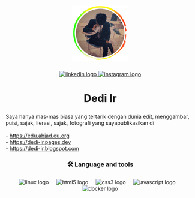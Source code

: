 <div align="center">
  <img height="150" src="images/Dedi-Ir.webp"  />
</div>

###

<div align="center">
  <a href="https://www.linkedin.com/in/dedi-ir/" target="_blank">
    <img src="https://img.shields.io/static/v1?message=LinkedIn&logo=linkedin&label=&color=0077B5&logoColor=white&labelColor=&style=for-the-badge" height="25" alt="linkedin logo"  />
  </a>
  <a href="https://www.instagram.com/ded.dedii/#" target="_blank">
    <img src="https://img.shields.io/static/v1?message=Instagram&logo=instagram&label=&color=0077B5&logoColor=white&labelColor=&style=for-the-badge" height="25" alt="instagram logo"  />
  </a>
</div>

###

<h1 align="center">Dedi Ir</h1>

###

<p align="left">Saya hanya mas-mas biasa yang tertarik dengan dunia edit, menggambar, puisi, sajak, lierasi, sajak, fotografi yang sayapublikasikan di<br><br>- <a href="https://edu.abjad.eu.org" target="_blank" rel="noopener">https://edu.abjad.eu.org</a>
<br>- <a href="https://dedi-ir.pages.dev" target="_blank" rel="noopener">https://dedi-ir.pages.dev</a>
<br>- <a href="https://dedi-ir.blogspot.com/" target="_blank" rel="noopener">https://dedi-ir.blogspot.com</a></p>

###

<h3 align="center">🛠 Language and tools</h3>

###

<div align="center">
  <img src="https://cdn.jsdelivr.net/gh/devicons/devicon/icons/linux/linux-original.svg" height="40" alt="linux logo"  />
  <img width="12" />
  <img src="https://skillicons.dev/icons?i=html" height="40" alt="html5 logo"  />
  <img width="12" />
  <img src="https://skillicons.dev/icons?i=css" height="40" alt="css3 logo"  />
  <img width="12" />
  <img src="https://skillicons.dev/icons?i=js" height="40" alt="javascript logo"  />
  <img width="12" />
  <img src="https://cdn.jsdelivr.net/gh/devicons/devicon/icons/docker/docker-plain-wordmark.svg" height="40" alt="docker logo"  />
</div>

###

<p align="left"></p>

###
